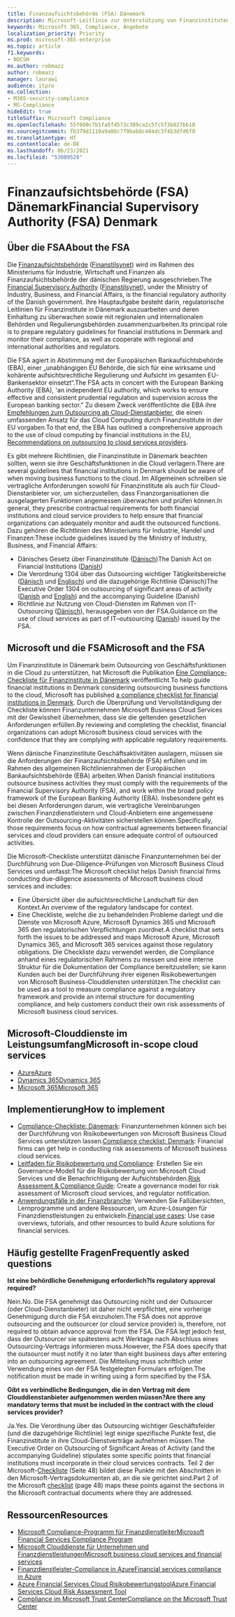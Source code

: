 ```yaml
---
title: Finanzaufsichtsbehörde (FSA) Dänemark
description: Microsoft-Leitlinie zur Unterstützung von Finanzinstituten in Dänemark durch Cloud-Einführung.
keywords: Microsoft 365, Compliance, Angebote
localization_priority: Priority
ms.prod: microsoft-365-enterprise
ms.topic: article
f1.keywords:
- NOCSH
ms.author: robmazz
author: robmazz
manager: laurawi
audience: itpro
ms.collection:
- M365-security-compliance
- MS-Compliance
hideEdit: true
titleSuffix: Microsoft Compliance
ms.openlocfilehash: 55f600c7b1fa5f4573c389ca2c5fc5f3b827bb10
ms.sourcegitcommit: fb379d1110a9a86c7f9bab8c484dc3f4b3dfd6f0
ms.translationtype: HT
ms.contentlocale: de-DE
ms.lasthandoff: 06/23/2021
ms.locfileid: "53089528"
---
```

# <a name="financial-supervisory-authority-fsa-denmark"></a><span data-ttu-id="0c1d2-104">Finanzaufsichtsbehörde (FSA) Dänemark</span><span class="sxs-lookup"><span data-stu-id="0c1d2-104">Financial Supervisory Authority (FSA) Denmark</span></span>

## <a name="about-the-fsa"></a><span data-ttu-id="0c1d2-105">Über die FSA</span><span class="sxs-lookup"><span data-stu-id="0c1d2-105">About the FSA</span></span>

<span data-ttu-id="0c1d2-106">Die [Finanzaufsichtsbehörde](https://www.dfsa.dk/) ([Finanstilsynet](https://www.finanstilsynet.dk/)) wird im Rahmen des Ministeriums für Industrie, Wirtschaft und Finanzen als Finanzaufsichtsbehörde der dänischen Regierung ausgeschrieben.</span><span class="sxs-lookup"><span data-stu-id="0c1d2-106">The [Financial Supervisory Authority](https://www.dfsa.dk/) ([Finanstilsynet](https://www.finanstilsynet.dk/)), under the Ministry of Industry, Business, and Financial Affairs, is the financial regulatory authority of the Danish government.</span></span> <span data-ttu-id="0c1d2-107">Ihre Hauptaufgabe besteht darin, regulatorische Leitlinien für Finanzinstitute in Dänemark auszuarbeiten und deren Einhaltung zu überwachen sowie mit regionalen und internationalen Behörden und Regulierungsbehörden zusammenzuarbeiten.</span><span class="sxs-lookup"><span data-stu-id="0c1d2-107">Its principal role is to prepare regulatory guidelines for financial institutions in Denmark and monitor their compliance, as well as cooperate with regional and international authorities and regulators.</span></span>

<span data-ttu-id="0c1d2-108">Die FSA agiert in Abstimmung mit der Europäischen Bankaufsichtsbehörde (EBA), einer „unabhängigen EU Behörde, die sich für eine wirksame und kohärente aufsichtsrechtliche Regulierung und Aufsicht im gesamten EU-Bankensektor einsetzt“.</span><span class="sxs-lookup"><span data-stu-id="0c1d2-108">The FSA acts in concert with the European Banking Authority (EBA), 'an independent EU authority, which works to ensure effective and consistent prudential regulation and supervision across the European banking sector.”</span></span> <span data-ttu-id="0c1d2-109">Zu diesem Zweck veröffentlichte die EBA ihre [Empfehlungen zum Outsourcing ab Cloud-Dienstanbieter](https://eba.europa.eu/documents/10180/2170121/Final+draft+Recommendations+on+Cloud+Outsourcing+%28EBA-Rec-2017-03%29.pdf/5fa5cdde-3219-4e95-946d-0c0d05494362), die einen umfassenden Ansatz für das Cloud Computing durch Finanzinstitute in der EU vorgaben.</span><span class="sxs-lookup"><span data-stu-id="0c1d2-109">To that end, the EBA has outlined a comprehensive approach to the use of cloud computing by financial institutions in the EU, [Recommendations on outsourcing to cloud services providers](https://eba.europa.eu/documents/10180/2170121/Final+draft+Recommendations+on+Cloud+Outsourcing+%28EBA-Rec-2017-03%29.pdf/5fa5cdde-3219-4e95-946d-0c0d05494362).</span></span>

<span data-ttu-id="0c1d2-110">Es gibt mehrere Richtlinien, die Finanzinstitute in Dänemark beachten sollten, wenn sie ihre Geschäftsfunktionen in die Cloud verlagern.</span><span class="sxs-lookup"><span data-stu-id="0c1d2-110">There are several guidelines that financial institutions in Denmark should be aware of when moving business functions to the cloud.</span></span> <span data-ttu-id="0c1d2-111">Im Allgemeinen schreiben sie vertragliche Anforderungen sowohl für Finanzinstitute als auch für Cloud-Dienstanbieter vor, um sicherzustellen, dass Finanzorganisationen die ausgelagerten Funktionen angemessen überwachen und prüfen können.</span><span class="sxs-lookup"><span data-stu-id="0c1d2-111">In general, they prescribe contractual requirements for both financial institutions and cloud service providers to help ensure that financial organizations can adequately monitor and audit the outsourced functions.</span></span> <span data-ttu-id="0c1d2-112">Dazu gehören die Richtlinien des Ministeriums für Industrie, Handel und Finanzen:</span><span class="sxs-lookup"><span data-stu-id="0c1d2-112">These include guidelines issued by the Ministry of Industry, Business, and Financial Affairs:</span></span>

- <span data-ttu-id="0c1d2-113">Dänisches Gesetz über Finanzinstitute ([Dänisch](https://www.retsinformation.dk/Forms/R0710.aspx?id=193767))</span><span class="sxs-lookup"><span data-stu-id="0c1d2-113">The Danish Act on Financial Institutions ([Danish](https://www.retsinformation.dk/Forms/R0710.aspx?id=193767))</span></span>
- <span data-ttu-id="0c1d2-114">Die Verordnung 1304 über das Outsourcing wichtiger Tätigkeitsbereiche ([Dänisch](https://www.retsinformation.dk/Forms/R0710.aspx?id=134352) und [Englisch](https://www.finanstilsynet.dk/~/media/Lovgivning/Oversat-lovgivning/Executive-orders/1304_251110-pdf.pdf)) und die dazugehörige Richtlinie (Dänisch)</span><span class="sxs-lookup"><span data-stu-id="0c1d2-114">The Executive Order 1304 on outsourcing of significant areas of activity ([Danish](https://www.retsinformation.dk/Forms/R0710.aspx?id=134352) and [English](https://www.finanstilsynet.dk/~/media/Lovgivning/Oversat-lovgivning/Executive-orders/1304_251110-pdf.pdf)) and the accompanying Guideline (Danish)</span></span>
- <span data-ttu-id="0c1d2-115">Richtlinie zur Nutzung von Cloud-Diensten im Rahmen von IT-Outsourcing ([Dänisch](https://www.finanstilsynet.dk/Tilsyn/Information-om-udvalgte-tilsynsomraader/It-tilsyn/Anvendelse-af-cloud-tjenester-som-led-i-IT-outsourcing)), herausgegeben von der FSA.</span><span class="sxs-lookup"><span data-stu-id="0c1d2-115">Guidance on the use of cloud services as part of IT–outsourcing ([Danish](https://www.finanstilsynet.dk/Tilsyn/Information-om-udvalgte-tilsynsomraader/It-tilsyn/Anvendelse-af-cloud-tjenester-som-led-i-IT-outsourcing)) issued by the FSA.</span></span>

## <a name="microsoft-and-the-fsa"></a><span data-ttu-id="0c1d2-116">Microsoft und die FSA</span><span class="sxs-lookup"><span data-stu-id="0c1d2-116">Microsoft and the FSA</span></span>

<span data-ttu-id="0c1d2-117">Um Finanzinstitute in Dänemark beim Outsourcing von Geschäftsfunktionen in die Cloud zu unterstützen, hat Microsoft die Publikation [Eine Compliance-Checkliste für Finanzinstitute in Dänemark](https://servicetrust.microsoft.com/ViewPage/TrustDocumentsV3?command=Download&downloadType=Document&downloadId=524cc66f-b292-49e9-aa14-04560401baa0&tab=7f51cb60-3d6c-11e9-b2af-7bb9f5d2d913&docTab=7f51cb60-3d6c-11e9-b2af-7bb9f5d2d913_Compliance_Guides) veröffentlicht.</span><span class="sxs-lookup"><span data-stu-id="0c1d2-117">To help guide financial institutions in Denmark considering outsourcing business functions to the cloud, Microsoft has published [a compliance checklist for financial institutions in Denmark](https://servicetrust.microsoft.com/ViewPage/TrustDocumentsV3?command=Download&downloadType=Document&downloadId=524cc66f-b292-49e9-aa14-04560401baa0&tab=7f51cb60-3d6c-11e9-b2af-7bb9f5d2d913&docTab=7f51cb60-3d6c-11e9-b2af-7bb9f5d2d913_Compliance_Guides).</span></span> <span data-ttu-id="0c1d2-118">Durch die Überprüfung und Vervollständigung der Checkliste können Finanzunternehmen Microsoft Business Cloud Services mit der Gewissheit übernehmen, dass sie die geltenden gesetzlichen Anforderungen erfüllen.</span><span class="sxs-lookup"><span data-stu-id="0c1d2-118">By reviewing and completing the checklist, financial organizations can adopt Microsoft business cloud services with the confidence that they are complying with applicable regulatory requirements.</span></span>

<span data-ttu-id="0c1d2-119">Wenn dänische Finanzinstitute Geschäftsaktivitäten auslagern, müssen sie die Anforderungen der Finanzaufsichtsbehörde (FSA) erfüllen und im Rahmen des allgemeinen Richtlinienrahmen der Europäischen Bankaufsichtsbehörde (EBA) arbeiten.</span><span class="sxs-lookup"><span data-stu-id="0c1d2-119">When Danish financial institutions outsource business activities they must comply with the requirements of the Financial Supervisory Authority (FSA), and work within the broad policy framework of the European Banking Authority (EBA).</span></span> <span data-ttu-id="0c1d2-120">Insbesondere geht es bei diesen Anforderungen darum, wie vertragliche Vereinbarungen zwischen Finanzdienstleistern und Cloud-Anbietern eine angemessene Kontrolle der Outsourcing-Aktivitäten sicherstellen können.</span><span class="sxs-lookup"><span data-stu-id="0c1d2-120">Specifically, those requirements focus on how contractual agreements between financial services and cloud providers can ensure adequate control of outsourced activities.</span></span>

<span data-ttu-id="0c1d2-121">Die Microsoft-Checkliste unterstützt dänische Finanzunternehmen bei der Durchführung von Due-Diligence-Prüfungen von Microsoft Business Cloud Services und umfasst:</span><span class="sxs-lookup"><span data-stu-id="0c1d2-121">The Microsoft checklist helps Danish financial firms conducting due-diligence assessments of Microsoft business cloud services and includes:</span></span>

- <span data-ttu-id="0c1d2-122">Eine Übersicht über die aufsichtsrechtliche Landschaft für den Kontext.</span><span class="sxs-lookup"><span data-stu-id="0c1d2-122">An overview of the regulatory landscape for context.</span></span>
- <span data-ttu-id="0c1d2-123">Eine Checkliste, welche die zu behandelnden Probleme darlegt und die Dienste von Microsoft Azure, Microsoft Dynamics 365 und Microsoft 365 den regulatorischen Verpflichtungen zuordnet.</span><span class="sxs-lookup"><span data-stu-id="0c1d2-123">A checklist that sets forth the issues to be addressed and maps Microsoft Azure, Microsoft Dynamics 365, and Microsoft 365 services against those regulatory obligations.</span></span> <span data-ttu-id="0c1d2-124">Die Checkliste dazu verwendet werden, die Compliance anhand eines regulatorischen Rahmens zu messen und eine interne Struktur für die Dokumentation der Compliance bereitzustellen; sie kann Kunden auch bei der Durchführung ihrer eigenen Risikobewertungen von Microsoft Business-Clouddiensten unterstützen.</span><span class="sxs-lookup"><span data-stu-id="0c1d2-124">The checklist can be used as a tool to measure compliance against a regulatory framework and provide an internal structure for documenting compliance, and help customers conduct their own risk assessments of Microsoft business cloud services.</span></span>

## <a name="microsoft-in-scope-cloud-services"></a><span data-ttu-id="0c1d2-125">Microsoft-Clouddienste im Leistungsumfang</span><span class="sxs-lookup"><span data-stu-id="0c1d2-125">Microsoft in-scope cloud services</span></span>

- [<span data-ttu-id="0c1d2-126">Azure</span><span class="sxs-lookup"><span data-stu-id="0c1d2-126">Azure</span></span>](https://gallery.technet.microsoft.com/Overview-of-Azure-c1be3942)
- [<span data-ttu-id="0c1d2-127">Dynamics 365</span><span class="sxs-lookup"><span data-stu-id="0c1d2-127">Dynamics 365</span></span>](https://download.microsoft.com/download/E/1/9/E1977163-7A86-4812-AC18-C03ADC958AAF/Microsoft_Dynamics_365_Cloud_Service_Compliance_Datasheet.pdf)
- [<span data-ttu-id="0c1d2-128">Microsoft 365</span><span class="sxs-lookup"><span data-stu-id="0c1d2-128">Microsoft 365</span></span>](https://aka.ms/RiskGovernanceGuide)

## <a name="how-to-implement"></a><span data-ttu-id="0c1d2-129">Implementierung</span><span class="sxs-lookup"><span data-stu-id="0c1d2-129">How to implement</span></span>

- <span data-ttu-id="0c1d2-130">[Compliance-Checkliste: Dänemark](https://servicetrust.microsoft.com/ViewPage/TrustDocumentsV3?command=Download&downloadType=Document&downloadId=524cc66f-b292-49e9-aa14-04560401baa0&tab=7f51cb60-3d6c-11e9-b2af-7bb9f5d2d913&docTab=7f51cb60-3d6c-11e9-b2af-7bb9f5d2d913_Compliance_Guides): Finanzunternehmen können sich bei der Durchführung von Risikobewertungen von Microsoft Business Cloud Services unterstützen lassen.</span><span class="sxs-lookup"><span data-stu-id="0c1d2-130">[Compliance checklist: Denmark](https://servicetrust.microsoft.com/ViewPage/TrustDocumentsV3?command=Download&downloadType=Document&downloadId=524cc66f-b292-49e9-aa14-04560401baa0&tab=7f51cb60-3d6c-11e9-b2af-7bb9f5d2d913&docTab=7f51cb60-3d6c-11e9-b2af-7bb9f5d2d913_Compliance_Guides): Financial firms can get help in conducting risk assessments of Microsoft business cloud services.</span></span>
- <span data-ttu-id="0c1d2-131">[Leitfaden für Risikobewertung und Compliance](https://servicetrust.microsoft.com/ViewPage/TrustDocuments?command=Download&downloadType=Document&downloadId=edee9b14-3661-4a16-ba83-c35caf672bd7&docTab=6d000410-c9e9-11e7-9a91-892aae8839ad_FAQ_and_White_Papers): Erstellen Sie ein Governance-Modell für die Risikobewertung von Microsoft Cloud Services und die Benachrichtigung der Aufsichtsbehörden.</span><span class="sxs-lookup"><span data-stu-id="0c1d2-131">[Risk Assessment & Compliance Guide](https://servicetrust.microsoft.com/ViewPage/TrustDocuments?command=Download&downloadType=Document&downloadId=edee9b14-3661-4a16-ba83-c35caf672bd7&docTab=6d000410-c9e9-11e7-9a91-892aae8839ad_FAQ_and_White_Papers): Create a governance model for risk assessment of Microsoft cloud services, and regulator notification.</span></span>
- <span data-ttu-id="0c1d2-132">[Anwendungsfälle in der Finanzbranche](/previous-versions/azure/industry-marketing/financial/index): Verwenden Sie Fallübersichten, Lernprogramme und andere Ressourcen, um Azure-Lösungen für Finanzdienstleistungen zu entwickeln.</span><span class="sxs-lookup"><span data-stu-id="0c1d2-132">[Financial use cases](/previous-versions/azure/industry-marketing/financial/index): Use case overviews, tutorials, and other resources to build Azure solutions for financial services.</span></span>

## <a name="frequently-asked-questions"></a><span data-ttu-id="0c1d2-133">Häufig gestellte Fragen</span><span class="sxs-lookup"><span data-stu-id="0c1d2-133">Frequently asked questions</span></span>

<span data-ttu-id="0c1d2-134">**Ist eine behördliche Genehmigung erforderlich?**</span><span class="sxs-lookup"><span data-stu-id="0c1d2-134">**Is regulatory approval required?**</span></span>

<span data-ttu-id="0c1d2-135">Nein.</span><span class="sxs-lookup"><span data-stu-id="0c1d2-135">No.</span></span> <span data-ttu-id="0c1d2-136">Die FSA genehmigt das Outsourcing nicht und der Outsourcer (oder Cloud-Dienstanbieter) ist daher nicht verpflichtet, eine vorherige Genehmigung durch die FSA einzuholen.</span><span class="sxs-lookup"><span data-stu-id="0c1d2-136">The FSA does not approve outsourcing and the outsourcer (or cloud service provider) is, therefore, not required to obtain advance approval from the FSA.</span></span> <span data-ttu-id="0c1d2-137">Die FSA legt jedoch fest, dass der Outsourcer sie spätestens acht Werktage nach Abschluss eines Outsourcing-Vertrags informieren muss.</span><span class="sxs-lookup"><span data-stu-id="0c1d2-137">However, the FSA does specify that the outsourcer must notify it no later than eight business days after entering into an outsourcing agreement.</span></span> <span data-ttu-id="0c1d2-138">Die Mitteilung muss schriftlich unter Verwendung eines von der FSA festgelegten Formulars erfolgen.</span><span class="sxs-lookup"><span data-stu-id="0c1d2-138">The notification must be made in writing using a form specified by the FSA.</span></span>

<span data-ttu-id="0c1d2-139">**Gibt es verbindliche Bedingungen, die in den Vertrag mit dem Clouddienstanbieter aufgenommen werden müssen?**</span><span class="sxs-lookup"><span data-stu-id="0c1d2-139">**Are there any mandatory terms that must be included in the contract with the cloud services provider?**</span></span>

<span data-ttu-id="0c1d2-140">Ja.</span><span class="sxs-lookup"><span data-stu-id="0c1d2-140">Yes.</span></span> <span data-ttu-id="0c1d2-141">Die Verordnung über das Outsourcing wichtiger Geschäftsfelder (und die dazugehörige Richtlinie) legt einige spezifische Punkte fest, die Finanzinstitute in ihre Cloud-Dienstverträge aufnehmen müssen.</span><span class="sxs-lookup"><span data-stu-id="0c1d2-141">The Executive Order on Outsourcing of Significant Areas of Activity (and the accompanying Guideline) stipulates some specific points that financial institutions must incorporate in their cloud services contracts.</span></span> <span data-ttu-id="0c1d2-142">Teil 2 der Microsoft-[Checkliste](https://servicetrust.microsoft.com/ViewPage/TrustDocumentsV3?command=Download&downloadType=Document&downloadId=524cc66f-b292-49e9-aa14-04560401baa0&tab=7f51cb60-3d6c-11e9-b2af-7bb9f5d2d913&docTab=7f51cb60-3d6c-11e9-b2af-7bb9f5d2d913_Compliance_Guides) (Seite 48) bildet diese Punkte mit den Abschnitten in den Microsoft-Vertragsdokumenten ab, an die sie gerichtet sind.</span><span class="sxs-lookup"><span data-stu-id="0c1d2-142">Part 2 of the Microsoft [checklist](https://servicetrust.microsoft.com/ViewPage/TrustDocumentsV3?command=Download&downloadType=Document&downloadId=524cc66f-b292-49e9-aa14-04560401baa0&tab=7f51cb60-3d6c-11e9-b2af-7bb9f5d2d913&docTab=7f51cb60-3d6c-11e9-b2af-7bb9f5d2d913_Compliance_Guides) (page 48) maps these points against the sections in the Microsoft contractual documents where they are addressed.</span></span>

## <a name="resources"></a><span data-ttu-id="0c1d2-143">Ressourcen</span><span class="sxs-lookup"><span data-stu-id="0c1d2-143">Resources</span></span>

- <span data-ttu-id="0c1d2-144">[Microsoft Compliance-Programm für Finanzdienstleiter](https://download.microsoft.com/download/6/4/7/64707E3E-6D3E-45D0-8207-A0EA3201B4A6/Microsoft%20Cloud%20-%20Financial%20Services%20Compliance%20Program%20(Print).pdf)</span><span class="sxs-lookup"><span data-stu-id="0c1d2-144">[Microsoft Financial Services Compliance Program](https://download.microsoft.com/download/6/4/7/64707E3E-6D3E-45D0-8207-A0EA3201B4A6/Microsoft%20Cloud%20-%20Financial%20Services%20Compliance%20Program%20(Print).pdf)</span></span>
- [<span data-ttu-id="0c1d2-145">Microsoft Clouddienste für Unternehmen und Finanzdienstleistungen</span><span class="sxs-lookup"><span data-stu-id="0c1d2-145">Microsoft business cloud services and financial services</span></span>](https://servicetrust.microsoft.com/viewpage/financialservicesoverview)
- [<span data-ttu-id="0c1d2-146">Finanzdienstleister-Compliance in Azure</span><span class="sxs-lookup"><span data-stu-id="0c1d2-146">Financial services compliance in Azure</span></span>](https://azure.microsoft.com/resources/videos/azurecon-2015-financial-services-compliance-in-azure/)
- [<span data-ttu-id="0c1d2-147">Azure Financial Services Cloud Risikobewertungstool</span><span class="sxs-lookup"><span data-stu-id="0c1d2-147">Azure Financial Services Cloud Risk Assessment Tool</span></span>](https://servicetrust.microsoft.com/ViewPage/FFIECBlueprint?command=Download&downloadType=Document&downloadId=079a1973-711a-428f-9312-9ddd290cff7b&docTab=c726d5c0-2d1e-11e8-a485-57140ec19669_PaaS)
- [<span data-ttu-id="0c1d2-148">Compliance im Microsoft Trust Center</span><span class="sxs-lookup"><span data-stu-id="0c1d2-148">Compliance on the Microsoft Trust Center</span></span>](https://www.microsoft.com/trust-center/compliance/compliance-overview)
